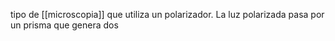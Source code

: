  tipo de [[microscopia]] que utiliza un polarizador. 
  La luz polarizada pasa por un prisma que genera dos 